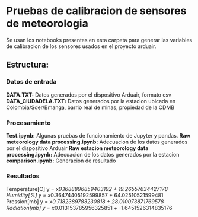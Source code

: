 # Pruebas de calibracion de sensores de meteorologia

Se usan los notebooks presentes en esta carpeta para generar las variables de calibracion de los sensores usados en el proyecto arduair.

## Estructura:

### Datos de entrada
**DATA.TXT:** Datos generados por el dispositivo Arduair, formato csv
**DATA_CIUDADELA.TXT:** Datos generados por la estacion ubicada en Colombia/Sder/Bmanga, barrio real de minas, propiedad de la CDMB

### Procesamiento
**Test.ipynb:** Algunas pruebas de funcionamiento de Jupyter y pandas.
**Raw meteorology data processing.ipynb:** Adecuacion de los datos generados por el dispositivo Arduair
**Raw estacion meteorology data processing.ipynb:** Adecuacion de los datos generados por la estacion
**comparison.ipynb:** Generacion de resultado

### Resultados
Temperature[C]
y = x*0.1688896859403192 + 19.26557634427178
Humidity[%]
y = x*0.36474405192599857 + 64.02510521599481
Pression[mb]
y = x*0.7182389783230818 + 28.010073871769578
Radiation[mb]
y = x*0.013153785956325851 + -1.6451526314835176

